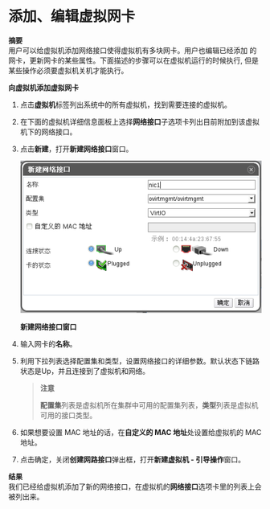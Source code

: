 # 添加、编辑虚拟网卡

**摘要**<br/>
用户可以给虚拟机添加网络接口使得虚拟机有多块网卡。用户也编辑已经添加
的网卡，更新网卡的某些属性。下面描述的步骤可以在虚拟机运行的时候执行,
但是某些操作必须要虚拟机关机才能执行。


**向虚拟机添加虚拟网卡**

1. 点击**虚拟机**标签列出系统中的所有虚拟机，找到需要连接的虚拟机。

2. 在下面的虚拟机详细信息面板上选择**网络接口**子选项卡列出目前附加到该虚拟机下的网络接口。

3. 点击**新建**，打开**新建网络接口**窗口。

   ![添加虚拟网络](../images/vm-new-network-interface.png)

   **新建网络接口窗口**

4. 输入网卡的**名称**。

5. 利用下拉列表选择配置集和类型，设置网络接口的详细参数。默认状态下链路状态是Up，并且连接到了虚拟机和网络。

   > **注意**
   >   
   > **配置集**列表是虚拟机所在集群中可用的配置集列表，**类型**列表是虚拟机可用的接口类型。

6. 如果想要设置 MAC 地址的话，在**自定义的 MAC 地址**处设置给虚拟机的 MAC 地址。

7. 点击确定，关闭**创建网路接口**弹出框，打开**新建虚拟机 - 引导操作**窗口。


**结果**<br/>
我们已经给虚拟机添加了新的网络接口，在虚拟机的**网络接口**选项卡里的列表上会被列出来。
